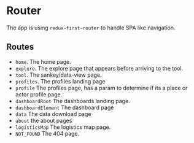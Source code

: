 # Router
The app is using `redux-first-router` to handle SPA like navigation.

## Routes

- `home`. The home page.
- `explore`. The explore page that appears before arriving to the tool.
- `tool`. The sankey/data-view page.
- `profiles`. The profiles landing page
- `profile` The profiles page, has a param to determine if its a place or actor profile page.
- `dashboardRoot` The dashboards landing page.
- `dashboardElement` The dashboard page
- `data` The data download page
- `about` the about pages
- `logisticsMap` The logistics map page.
- `NOT_FOUND` The 404 page.